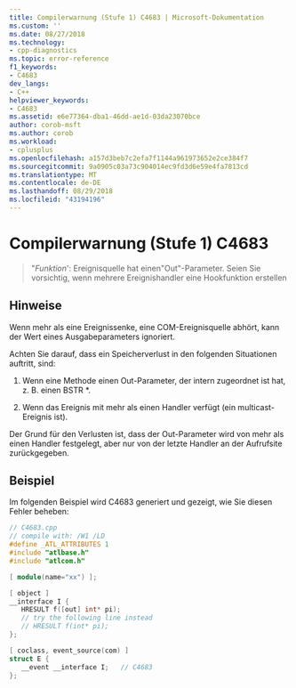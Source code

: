 ```yaml
---
title: Compilerwarnung (Stufe 1) C4683 | Microsoft-Dokumentation
ms.custom: ''
ms.date: 08/27/2018
ms.technology:
- cpp-diagnostics
ms.topic: error-reference
f1_keywords:
- C4683
dev_langs:
- C++
helpviewer_keywords:
- C4683
ms.assetid: e6e77364-dba1-46dd-ae1d-03da23070bce
author: corob-msft
ms.author: corob
ms.workload:
- cplusplus
ms.openlocfilehash: a157d3beb7c2efa7f1144a961973652e2ce384f7
ms.sourcegitcommit: 9a0905c03a73c904014ec9fd3d6e59e4fa7813cd
ms.translationtype: MT
ms.contentlocale: de-DE
ms.lasthandoff: 08/29/2018
ms.locfileid: "43194196"
---
```

# <a name="compiler-warning-level-1-c4683"></a>Compilerwarnung (Stufe 1) C4683

> "*Funktion*': Ereignisquelle hat einen"Out"-Parameter. Seien Sie vorsichtig, wenn mehrere Ereignishandler eine Hookfunktion erstellen

## <a name="remarks"></a>Hinweise

Wenn mehr als eine Ereignissenke, eine COM-Ereignisquelle abhört, kann der Wert eines Ausgabeparameters ignoriert.

Achten Sie darauf, dass ein Speicherverlust in den folgenden Situationen auftritt, sind:

1. Wenn eine Methode einen Out-Parameter, der intern zugeordnet ist hat, z. B. einen BSTR *.

2. Wenn das Ereignis mit mehr als einen Handler verfügt (ein multicast-Ereignis ist).

Der Grund für den Verlusten ist, dass der Out-Parameter wird von mehr als einen Handler festgelegt, aber nur von der letzte Handler an der Aufrufsite zurückgegeben.

## <a name="example"></a>Beispiel

Im folgenden Beispiel wird C4683 generiert und gezeigt, wie Sie diesen Fehler beheben:

```cpp
// C4683.cpp
// compile with: /W1 /LD
#define _ATL_ATTRIBUTES 1
#include "atlbase.h"
#include "atlcom.h"

[ module(name="xx") ];

[ object ]
__interface I {
   HRESULT f([out] int* pi);
   // try the following line instead
   // HRESULT f(int* pi);
};

[ coclass, event_source(com) ]
struct E {
   __event __interface I;   // C4683
};
```